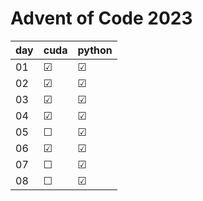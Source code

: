# Advent of Code 2023

| day | cuda    | python  |
| --- | ------- | ------- |
| 01  | &#9745; | &#9745; |
| 02  | &#9745; | &#9745; |
| 03  | &#9745; | &#9745; |
| 04  | &#9745; | &#9745; |
| 05  | &#9744; | &#9745; |
| 06  | &#9745; | &#9745; |
| 07  | &#9744; | &#9745; |
| 08  | &#9744; | &#9745; |
